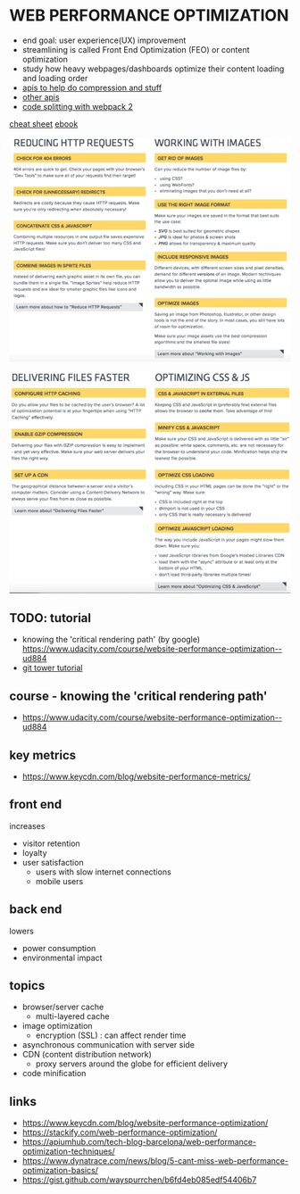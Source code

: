 # WEB PERFORMANCE OPTIMIZATION
- end goal: user experience(UX) improvement
- streamlining is called Front End Optimization (FEO) or content optimization
- study how heavy webpages/dashboards optimize their content loading and loading order
- [apis to help do compression and stuff](https://labstack.com/a)
- [other apis](https://www.quora.com/Whats-the-best-website-screenshot-capture-API-i-e-an-API-that-converts-a-URL-into-an-image-screenshot-of-the-web-page)
- [code splitting with webpack 2](https://medium.freecodecamp.org/straightforward-code-splitting-with-react-and-webpack-4b94c28f6c3f)

[cheat sheet](https://drive.google.com/open?id=1nkz0RgqzYVFzZhf6RXwH9LufDOZoGQn-)
[ebook](https://drive.google.com/file/d/1Q4xFuPrxATBPFF6CEiWWeyXE67Jbzrah/view?usp=sharing)

![git tower cheat sheet](./images/web-optimization-cheatsheet-01.png)

![git tower cheat sheet](./images/web-optimization-cheatsheet-02.png)

## TODO: tutorial
- knowing the 'critical rendering path' (by google) https://www.udacity.com/course/website-performance-optimization--ud884
- [git tower tutorial](https://www.git-tower.com/learn/website-optimization)

## course - knowing the 'critical rendering path'
- https://www.udacity.com/course/website-performance-optimization--ud884

## key metrics
- https://www.keycdn.com/blog/website-performance-metrics/

## front end
increases
- visitor retention
- loyalty
- user satisfaction
	- users with slow internet connections
	- mobile users

## back end
lowers
- power consumption
- environmental impact

## topics
- browser/server cache
	- multi-layered cache
- image optimization
	- encryption (SSL) : can affect render time
- asynchronous communication with server side
- CDN (content distribution network)
	- proxy servers around the globe for efficient delivery
- code minification

## links
- https://www.keycdn.com/blog/website-performance-optimization/
- https://stackify.com/web-performance-optimization/
- https://apiumhub.com/tech-blog-barcelona/web-performance-optimization-techniques/
- https://www.dynatrace.com/news/blog/5-cant-miss-web-performance-optimization-basics/
- https://gist.github.com/wayspurrchen/b6fd4eb085edf54406b7

